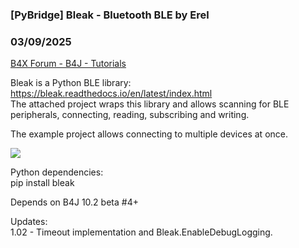### [PyBridge] Bleak - Bluetooth BLE by Erel
### 03/09/2025
[B4X Forum - B4J - Tutorials](https://www.b4x.com/android/forum/threads/165982/)

Bleak is a Python BLE library: <https://bleak.readthedocs.io/en/latest/index.html>  
The attached project wraps this library and allows scanning for BLE peripherals, connecting, reading, subscribing and writing.  
  
The example project allows connecting to multiple devices at once.  
  
![](https://www.b4x.com/basic4android/images/java_vzc4t2s7Yj.gif)  
  
  
Python dependencies:  
pip install bleak  
  
Depends on B4J 10.2 beta #4+  
  
Updates:  
1.02 - Timeout implementation and Bleak.EnableDebugLogging.